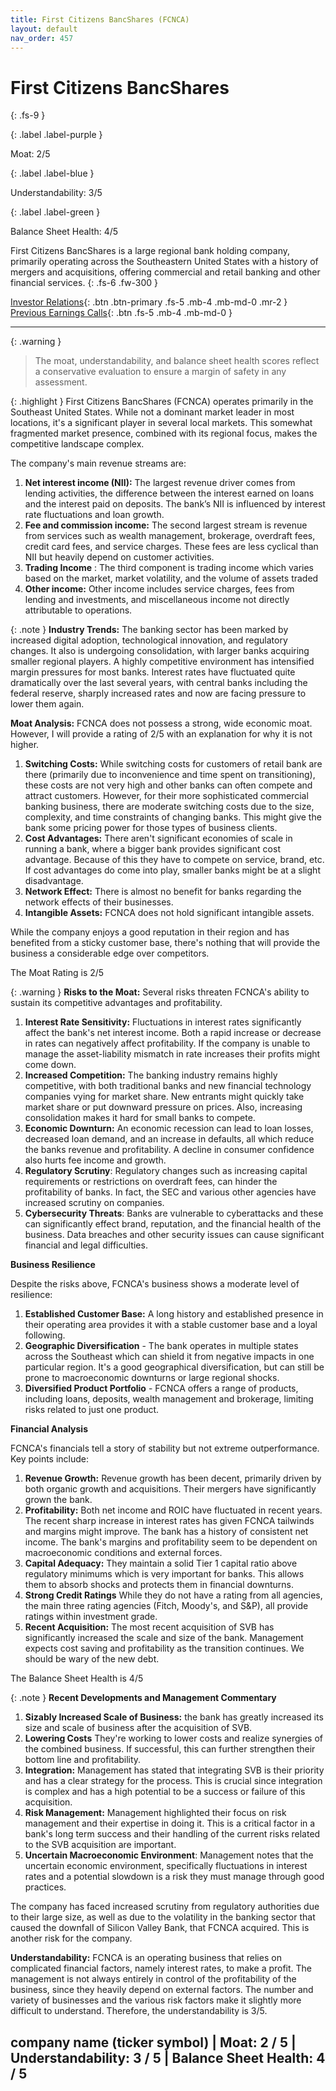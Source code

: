 ```yaml
---
title: First Citizens BancShares (FCNCA)
layout: default
nav_order: 457
---
```


# First Citizens BancShares
{: .fs-9 }

{: .label .label-purple }

Moat: 2/5

{: .label .label-blue }

Understandability: 3/5

{: .label .label-green }

Balance Sheet Health: 4/5

First Citizens BancShares is a large regional bank holding company, primarily operating across the Southeastern United States with a history of mergers and acquisitions, offering commercial and retail banking and other financial services.
{: .fs-6 .fw-300 }

[Investor Relations](https://www.google.com/search?q=FCNCA+investor+relations){: .btn .btn-primary .fs-5 .mb-4 .mb-md-0 .mr-2 }
[Previous Earnings Calls](https://discountingcashflows.com/company/FCNCA/transcripts/){: .btn .fs-5 .mb-4 .mb-md-0 }

---

{: .warning }
>The moat, understandability, and balance sheet health scores reflect a conservative evaluation to ensure a margin of safety in any assessment.



{: .highlight }
First Citizens BancShares (FCNCA) operates primarily in the Southeast United States. While not a dominant market leader in most locations, it's a significant player in several local markets. This somewhat fragmented market presence, combined with its regional focus, makes the competitive landscape complex.

The company's main revenue streams are:

1.  **Net interest income (NII):** The largest revenue driver comes from lending activities, the difference between the interest earned on loans and the interest paid on deposits. The bank’s NII is influenced by interest rate fluctuations and loan growth.
2. **Fee and commission income:** The second largest stream is revenue from services such as wealth management, brokerage, overdraft fees, credit card fees, and service charges. These fees are less cyclical than NII but heavily depend on customer activities.
3. **Trading Income** : The third component is trading income which varies based on the market, market volatility, and the volume of assets traded
4. **Other income:** Other income includes service charges, fees from lending and investments, and miscellaneous income not directly attributable to operations. 

{: .note }
**Industry Trends:** The banking sector has been marked by increased digital adoption, technological innovation, and regulatory changes. It also is undergoing consolidation, with larger banks acquiring smaller regional players. A highly competitive environment has intensified margin pressures for most banks.
Interest rates have fluctuated quite dramatically over the last several years, with central banks including the federal reserve, sharply increased rates and now are facing pressure to lower them again.

**Moat Analysis:**
FCNCA does not possess a strong, wide economic moat. However, I will provide a rating of 2/5 with an explanation for why it is not higher.
1. **Switching Costs:** While switching costs for customers of retail bank are there (primarily due to inconvenience and time spent on transitioning), these costs are not very high and other banks can often compete and attract customers. However, for their more sophisticated commercial banking business, there are moderate switching costs due to the size, complexity, and time constraints of changing banks. This might give the bank some pricing power for those types of business clients.
2. **Cost Advantages:** There aren't significant economies of scale in running a bank, where a bigger bank provides significant cost advantage. Because of this they have to compete on service, brand, etc. If cost advantages do come into play, smaller banks might be at a slight disadvantage.
3. **Network Effect:** There is almost no benefit for banks regarding the network effects of their businesses.
4. **Intangible Assets:** FCNCA does not hold significant intangible assets.

While the company enjoys a good reputation in their region and has benefited from a sticky customer base, there's nothing that will provide the business a considerable edge over competitors. 

The Moat Rating is 2/5

{: .warning }
**Risks to the Moat:**
Several risks threaten FCNCA's ability to sustain its competitive advantages and profitability.
1. **Interest Rate Sensitivity:** Fluctuations in interest rates significantly affect the bank's net interest income. Both a rapid increase or decrease in rates can negatively affect profitability. If the company is unable to manage the asset-liability mismatch in rate increases their profits might come down.
2. **Increased Competition:** The banking industry remains highly competitive, with both traditional banks and new financial technology companies vying for market share. New entrants might quickly take market share or put downward pressure on prices. Also, increasing consolidation makes it hard for small banks to compete.
3. **Economic Downturn:** An economic recession can lead to loan losses, decreased loan demand, and an increase in defaults, all which reduce the banks revenue and profitability. A decline in consumer confidence also hurts fee income and growth.
4.  **Regulatory Scrutiny**: Regulatory changes such as increasing capital requirements or restrictions on overdraft fees, can hinder the profitability of banks. In fact, the SEC and various other agencies have increased scrutiny on companies.
5. **Cybersecurity Threats**: Banks are vulnerable to cyberattacks and these can significantly effect brand, reputation, and the financial health of the business. Data breaches and other security issues can cause significant financial and legal difficulties.

**Business Resilience**

Despite the risks above, FCNCA's business shows a moderate level of resilience:

1.   **Established Customer Base:** A long history and established presence in their operating area provides it with a stable customer base and a loyal following.
2.   **Geographic Diversification** - The bank operates in multiple states across the Southeast which can shield it from negative impacts in one particular region. It's a good geographical diversification, but can still be prone to macroeconomic downturns or large regional shocks.
3.   **Diversified Product Portfolio** - FCNCA offers a range of products, including loans, deposits, wealth management and brokerage, limiting risks related to just one product.

**Financial Analysis**

FCNCA's financials tell a story of stability but not extreme outperformance. Key points include:
1.   **Revenue Growth:** Revenue growth has been decent, primarily driven by both organic growth and acquisitions. Their mergers have significantly grown the bank.
2.   **Profitability:** Both net income and ROIC have fluctuated in recent years. The recent sharp increase in interest rates has given FCNCA tailwinds and margins might improve. The bank has a history of consistent net income. The bank's margins and profitability seem to be dependent on macroeconomic conditions and external forces. 
3.   **Capital Adequacy:** They maintain a solid Tier 1 capital ratio above regulatory minimums which is very important for banks. This allows them to absorb shocks and protects them in financial downturns.
4.   **Strong Credit Ratings** While they do not have a rating from all agencies, the main three rating agencies (Fitch, Moody's, and S&P), all provide ratings within investment grade.
5.   **Recent Acquisition:** The most recent acquisition of SVB has significantly increased the scale and size of the bank. Management expects cost saving and profitability as the transition continues. We should be wary of the new debt.

The Balance Sheet Health is 4/5

{: .note }
**Recent Developments and Management Commentary**
1.  **Sizably Increased Scale of Business:** the bank has greatly increased its size and scale of business after the acquisition of SVB.
2. **Lowering Costs** They're working to lower costs and realize synergies of the combined business. If successful, this can further strengthen their bottom line and profitability.
3.   **Integration:** Management has stated that integrating SVB is their priority and has a clear strategy for the process. This is crucial since integration is complex and has a high potential to be a success or failure of this acquisition.
4.   **Risk Management:** Management highlighted their focus on risk management and their expertise in doing it. This is a critical factor in a bank's long term success and their handling of the current risks related to the SVB acquisition are important.
5.   **Uncertain Macroeconomic Environment**: Management notes that the uncertain economic environment, specifically fluctuations in interest rates and a potential slowdown is a risk they must manage through good practices.

The company has faced increased scrutiny from regulatory authorities due to their large size, as well as due to the volatility in the banking sector that caused the downfall of Silicon Valley Bank, that FCNCA acquired. This is another risk for the company.

**Understandability:**
FCNCA is an operating business that relies on complicated financial factors, namely interest rates, to make a profit. The management is not always entirely in control of the profitability of the business, since they heavily depend on external factors. The number and variety of businesses and the various risk factors make it slightly more difficult to understand. Therefore, the understandability is 3/5.

## company name (ticker symbol) | Moat: 2 / 5 | Understandability: 3 / 5 | Balance Sheet Health: 4 / 5
